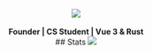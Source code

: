 <div align="center">
  <a href="https://www.youtube.com/watch?v=dQw4w9WgXcQ" />
    <img src="https://svg-banners.vercel.app/api?type=luminance&text1=Bituq&text2=%22Don't%20Panic!%22&height=200"  />
  </a>
</div>
<div align="center">
  <br />
  <b>Founder | CS Student | Vue 3 & Rust</b>
  <br/ >
  ## Stats
  <img src="https://metrics.lecoq.io/bituq?template=classic&base.community=0&base.repositories=0&base.metadata=0&achievements=1&achievements.threshold=C&achievements.secrets=true&achievements.limit=0&config.timezone=Europe%2FAmsterdam" />
</div>
